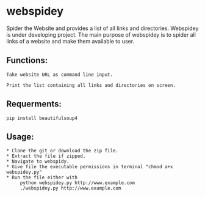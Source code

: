 # webspidey
Spider the Website and provides a list of all links and directories.
Webspidey is under developing project.
The main purpose of webspidey is to spider all links of a website and make them available to user.


## Functions:

    Take website URL as command line input.

    Print the list containing all links and directories on screen.


## Requerments:

    pip install beautifulsoup4


## Usage:
    * Clone the git or download the zip file.
    * Extract the file if zipped.
    * Navigate to webspidy.
    * Give file the executable permissions in terminal "chmod a+x webspidey.py"
    * Run the file either with 
         python webspidey.py http://www.example.com
         ./webspidey.py http://www.example.com
    
